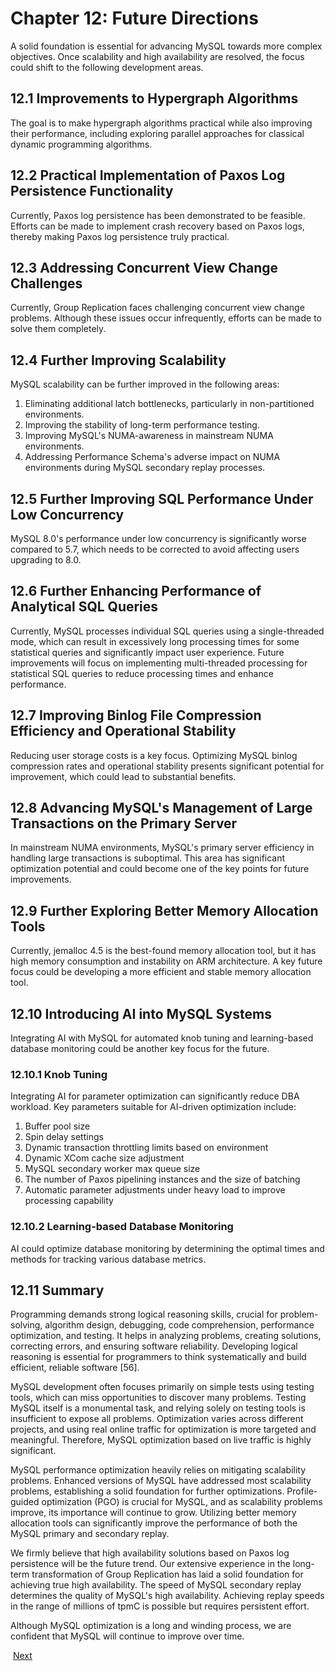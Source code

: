 # Chapter 12: Future Directions

A solid foundation is essential for advancing MySQL towards more complex objectives. Once scalability and high availability are resolved, the focus could shift to the following development areas.

## 12.1 Improvements to Hypergraph Algorithms

The goal is to make hypergraph algorithms practical while also improving their performance, including exploring parallel approaches for classical dynamic programming algorithms.

## 12.2 Practical Implementation of Paxos Log Persistence Functionality

Currently, Paxos log persistence has been demonstrated to be feasible. Efforts can be made to implement crash recovery based on Paxos logs, thereby making Paxos log persistence truly practical.

## 12.3 Addressing Concurrent View Change Challenges

Currently, Group Replication faces challenging concurrent view change problems. Although these issues occur infrequently, efforts can be made to solve them completely.

## 12.4 Further Improving Scalability

MySQL scalability can be further improved in the following areas:

1.  Eliminating additional latch bottlenecks, particularly in non-partitioned environments.
2.  Improving the stability of long-term performance testing.
3.  Improving MySQL's NUMA-awareness in mainstream NUMA environments.
4.  Addressing Performance Schema's adverse impact on NUMA environments during MySQL secondary replay processes.

## 12.5 Further Improving SQL Performance Under Low Concurrency

MySQL 8.0's performance under low concurrency is significantly worse compared to 5.7, which needs to be corrected to avoid affecting users upgrading to 8.0.

## 12.6 Further Enhancing Performance of Analytical SQL Queries

Currently, MySQL processes individual SQL queries using a single-threaded mode, which can result in excessively long processing times for some statistical queries and significantly impact user experience. Future improvements will focus on implementing multi-threaded processing for statistical SQL queries to reduce processing times and enhance performance.

## 12.7 Improving Binlog File Compression Efficiency and Operational Stability

Reducing user storage costs is a key focus. Optimizing MySQL binlog compression rates and operational stability presents significant potential for improvement, which could lead to substantial benefits.

## 12.8 Advancing MySQL's Management of Large Transactions on the Primary Server

In mainstream NUMA environments, MySQL's primary server efficiency in handling large transactions is suboptimal. This area has significant optimization potential and could become one of the key points for future improvements.

## 12.9 Further Exploring Better Memory Allocation Tools

Currently, jemalloc 4.5 is the best-found memory allocation tool, but it has high memory consumption and instability on ARM architecture. A key future focus could be developing a more efficient and stable memory allocation tool.

## 12.10 Introducing AI into MySQL Systems

Integrating AI with MySQL for automated knob tuning and learning-based database monitoring could be another key focus for the future.

### 12.10.1 Knob Tuning

Integrating AI for parameter optimization can significantly reduce DBA workload. Key parameters suitable for AI-driven optimization include:

1.  Buffer pool size
2.  Spin delay settings
3.  Dynamic transaction throttling limits based on environment
4.  Dynamic XCom cache size adjustment
5.  MySQL secondary worker max queue size
6.  The number of Paxos pipelining instances and the size of batching
7.  Automatic parameter adjustments under heavy load to improve processing capability

### 12.10.2 Learning-based Database Monitoring

AI could optimize database monitoring by determining the optimal times and methods for tracking various database metrics.

## 12.11 Summary

Programming demands strong logical reasoning skills, crucial for problem-solving, algorithm design, debugging, code comprehension, performance optimization, and testing. It helps in analyzing problems, creating solutions, correcting errors, and ensuring software reliability. Developing logical reasoning is essential for programmers to think systematically and build efficient, reliable software [56].

MySQL development often focuses primarily on simple tests using testing tools, which can miss opportunities to discover many problems. Testing MySQL itself is a monumental task, and relying solely on testing tools is insufficient to expose all problems. Optimization varies across different projects, and using real online traffic for optimization is more targeted and meaningful. Therefore, MySQL optimization based on live traffic is highly significant.

MySQL performance optimization heavily relies on mitigating scalability problems. Enhanced versions of MySQL have addressed most scalability problems, establishing a solid foundation for further optimizations. Profile-guided optimization (PGO) is crucial for MySQL, and as scalability problems improve, its importance will continue to grow. Utilizing better memory allocation tools can significantly improve the performance of both the MySQL primary and secondary replay.

We firmly believe that high availability solutions based on Paxos log persistence will be the future trend. Our extensive experience in the long-term transformation of Group Replication has laid a solid foundation for achieving true high availability. The speed of MySQL secondary replay determines the quality of MySQL's high availability. Achieving replay speeds in the range of millions of tpmC is possible but requires persistent effort.

Although MySQL optimization is a long and winding process, we are confident that MySQL will continue to improve over time.

​                                                                  [Next](References.md)